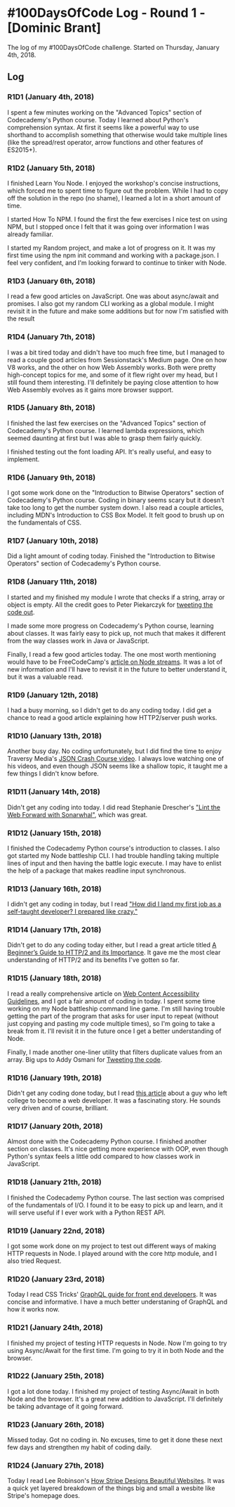 # #100DaysOfCode Log - Round 1 - [Dominic Brant]

The log of my #100DaysOfCode challenge. Started on Thursday, January 4th, 2018.

## Log

### R1D1 (January 4th, 2018) 
I spent a few minutes working on the "Advanced Topics" section of Codecademy's Python course. Today I learned about Python's comprehension syntax. At first it seems like a powerful way to use shorthand to accomplish something that otherwise would take multiple lines (like the spread/rest operator, arrow functions and other features of ES2015+).

### R1D2 (January 5th, 2018) 
I finished Learn You Node. I enjoyed the workshop's concise instructions, which forced me to spent time to figure out the problem. While I had to copy off the solution in the repo (no shame), I learned a lot in a short amount of time.

I started How To NPM. I found the first the few exercises I nice test on using NPM, but I stopped once I felt that it was going over information I was already familiar.

I started my Random project, and make a lot of progress on it. It was my first time using the npm init command and working with a package.json. I feel very confident, and I'm looking forward to continue to tinker with Node.

### R1D3 (January 6th, 2018) 
I read a few good articles on JavaScript. One was about async/await and promises. I also got my random CLI working as a global module. I might revisit it in the future and make some additions but for now I'm satisfied with the result 

### R1D4 (January 7th, 2018)
I was a bit tired today and didn't have too much free time, but I managed to read a couple good articles from Sessionstack's Medium page. One on how V8 works, and the other on how Web Assembly works. Both were pretty high-concept topics for me, and some of it flew right over my head, but I still found them interesting. I'll definitely be paying close attention to how Web Assembly evolves as it gains more browser support.

### R1D5 (January 8th, 2018)
I finished the last few exercises on the "Advanced Topics" section of Codecademy's Python course. I learned lambda expressions, which seemed daunting at first but I was able to grasp them fairly quickly.

I finished testing out the font loading API. It's really useful, and easy to implement.

### R1D6 (January 9th, 2018)
I got some work done on the "Introduction to Bitwise Operators" section of Codecademy's Python course. Coding in binary seems scary but it doesn't take too long to get the number system down. I also read a couple articles, including MDN's Introduction to CSS Box Model. It felt good to brush up on the fundamentals of CSS.

### R1D7 (January 10th, 2018)
Did a light amount of coding today. Finished the "Introduction to Bitwise Operators" section of Codecademy's Python course.

### R1D8 (January 11th, 2018)
I started and my finished my module I wrote that checks if a string, array or object is empty. All the credit goes to Peter Piekarczyk for [tweeting the code out](https://twitter.com/peterpme/status/949352875687202816).

I made some more progress on Codecademy's Python course, learning about classes. It was fairly easy to pick up, not much that makes it different from the way classes work in Java or JavaScript.

Finally, I read a few good articles today. The one most worth mentioning would have to be FreeCodeCamp's [article on Node streams](https://medium.freecodecamp.org/node-js-streams-everything-you-need-to-know-c9141306be93). It was a lot of new information and I'll have to revisit it in the future to better understand it, but it was a valuable read.

### R1D9 (January 12th, 2018)
I had a busy morning, so I didn't get to do any coding today. I did get a chance to read a good article explaining how HTTP2/server push works.

### R1D10 (January 13th, 2018)
Another busy day. No coding unfortunately, but I did find the time to enjoy Traversy Media's [JSON Crash Course video](https://youtu.be/wI1CWzNtE-M). I always love watching one of his videos, and even though JSON seems like a shallow topic, it taught me a few things I didn't know before.

### R1D11 (January 14th, 2018)
Didn't get any coding into today. I did read Stephanie Drescher's ["Lint the Web Forward with Sonarwhal"](https://24ways.org/2017/lint-the-web-forward-with-sonarwhal/), which was  great.

### R1D12 (January 15th, 2018)
I finished the Codecademy Python course's introduction to classes. I also got started my Node battleship CLI. I had trouble handling taking multiple lines of input and then having the battle logic execute. I may have to enlist the help of a package that makes readline input synchronous.

### R1D13 (January 16th, 2018)
I didn't get any coding in today, but I read ["How did I land my first job as a self-taught developer? I prepared like crazy."](https://medium.freecodecamp.org/how-i-set-myself-up-to-land-my-first-job-as-a-self-taught-developer-43d326ea6b67)

### R1D14 (January 17th, 2018)
Didn't get to do any coding today either, but I read a great article titled [A Beginner’s Guide to HTTP/2 and its Importance](https://www.advancedwebranking.com/blog/beginners-guide-to-http2/). It gave me the most clear understanding of HTTP/2 and its benefits I've gotten so far.

### R1D15 (January 18th, 2018)
I read a really comprehensive article on [Web Content Accessibility Guidelines](https://24ways.org/2017/wcag-for-people-who-havent-read-them/), and I got a fair amount of coding in today. I spent some time working on my Node battleship command line game. I'm still having trouble getting the part of the program that asks for user input to repeat (without just copying and pasting my code multiple times), so I'm going to take a break from it. I'll revisit it in the future once I get a better understanding of Node.

Finally, I made another one-liner utility that filters duplicate values from an array. Big ups to Addy Osmani for [Tweeting the code](https://twitter.com/addyosmani/status/952805052086824960?ref_src=twcamp%5Eshare%7Ctwsrc%5Em5%7Ctwgr%5Eemail%7Ctwcon%5E7046%7Ctwterm%5E1).

### R1D16 (January 19th, 2018)
Didn't get any coding done today, but I read [this article](https://medium.freecodecamp.org/i-dropped-out-of-college-to-pursue-my-dreams-of-being-a-web-developer-and-designer-1abfecb44232) about a guy who left college to become a web developer. It was a fascinating story. He sounds very driven and of course, brilliant.

### R1D17 (January 20th, 2018)
Almost done with the Codecademy Python course. I finished another section on classes. It's nice getting more experience with OOP, even though Python's syntax feels a little odd compared to how classes work in JavaScript.

### R1D18 (January 21th, 2018)
I finished the Codecademy Python course. The last section was comprised of the fundamentals of I/O. I found it to be easy to pick up and learn, and it will serve useful if I ever work with a Python REST API.

### R1D19 (January 22nd, 2018)
I got some work done on my project to test out different ways of making HTTP requests in Node. I played around with the core http module, and I also tried Request.

### R1D20 (January 23rd, 2018)
Today I read CSS Tricks' [GraphQL guide for front end developers](https://css-tricks.com/front-end-developers-guide-graphql/). It was concise and informative. I have a much better understaning of GraphQL and how it works now.

### R1D21 (January 24th, 2018)
I finished my project of testing HTTP requests in Node. Now I'm going to try using Async/Await for the first time. I'm going to try it in both Node and the browser.

### R1D22 (January 25th, 2018)
I got a lot done today. I finished my project of testing Async/Await in both Node and the browser. It's a great new addition to JavaScript. I'll definitely be taking advantage of it going forward.

### R1D23 (January 26th, 2018)
Missed today. Got no coding in. No excuses, time to get it done these next few days and strengthen my habit of coding daily.

### R1D24 (January 27th, 2018)
Today I read Lee Robinson's [How Stripe Designs Beautiful Websites](https://www.leejamesrobinson.com/blog/how-stripe-designs-beautiful-websites/). It was a quick yet layered breakdown of the things big and small a wesbite like Stripe's homepage does.